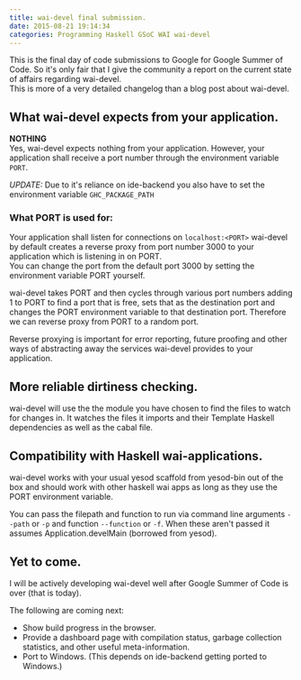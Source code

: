 ```yaml
---
title: wai-devel final submission.
date: 2015-08-21 19:14:34
categories: Programming Haskell GSoC WAI wai-devel
---
```


This is the final day of code submissions to Google for Google Summer of Code.
So it's only fair that I give the community a report on the current state of affairs regarding wai-devel.  
This is more of a very detailed changelog than a blog post about wai-devel.

## What wai-devel expects from your application.
**NOTHING**  
Yes, wai-devel expects nothing from your application.
However, your application shall receive a port number through the environment variable `PORT`.

*UPDATE:*
Due to it's reliance on ide-backend you also have to set the environment variable `GHC_PACKAGE_PATH`

### What PORT is used for:
Your application shall listen for connections on `localhost:<PORT>`
wai-devel by default creates a reverse proxy from port number 3000 to your application which is listening in on PORT.  
You can change the port from the default port 3000 by setting the environment variable PORT yourself.

wai-devel takes PORT and then cycles through various port numbers adding 1 to PORT to find a port that is free, sets that as the destination port and changes the PORT environment variable to that destination port. Therefore we can reverse proxy from PORT to a random port.

Reverse proxying is important for error reporting, future proofing and other ways of abstracting away the services wai-devel provides to your application.

## More reliable dirtiness checking.
wai-devel will use the the module you have chosen to find the files to watch for changes in.
It watches the files it imports and their Template Haskell dependencies as well as the cabal file.

## Compatibility with Haskell wai-applications.
wai-devel works with your usual yesod scaffold from yesod-bin out of the box and should work with other haskell wai apps as long as they use the PORT environment variable.  

You can pass the filepath and function to run via command line arguments `--path` or `-p` and function `--function` or `-f`.
When these aren't passed it assumes Application.develMain (borrowed from yesod).

## Yet to come.
I will be actively developing wai-devel well after Google Summer of Code is over (that is today).

The following are coming next:

- Show build progress in the browser.
- Provide a dashboard page with compilation status, garbage collection statistics, and other useful meta-information.
- Port to Windows. (This depends on ide-backend getting ported to Windows.)

